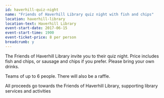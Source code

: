 ```yaml
---
id: haverhill-quiz-night
name: "Friends of Haverhill Library quiz night with fish and chips"
location: haverhill-library
location-text: Haverhill Library
event-start-date: 2017-06-15
event-start-time: 1900
event-ticket-price: 8 per person
breadcrumb: y
---
```


The Friends of Haverhill Library invite you to their quiz night. Price includes fish and chips, or sausage and chips if you prefer. Please bring your own drinks.

Teams of up to 6 people. There will also be a raffle.

All proceeds go towards the Friends of Haverhill Library, supporting library services and activities
